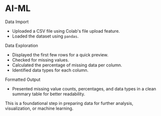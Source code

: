 # AI-ML
Data Import
   - Uploaded a CSV file using Colab's file upload feature.
   - Loaded the dataset using `pandas`.

Data Exploration
   - Displayed the first few rows for a quick preview.
   - Checked for missing values.
   - Calculated the percentage of missing data per column.
   - Identified data types for each column.

Formatted Output
   - Presented missing value counts, percentages, and data types in a clean summary table for better readability.

This is a foundational step in preparing data for further analysis, visualization, or machine learning.
